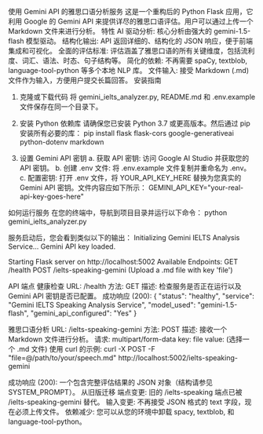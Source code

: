 使用 Gemini API 的雅思口语分析服务
这是一个重构后的 Python Flask 应用，它利用 Google 的 Gemini API 来提供详尽的雅思口语评估。用户可以通过上传一个 Markdown 文件来进行分析。
特性
AI 驱动分析: 核心分析由强大的 gemini-1.5-flash 模型驱动。
结构化输出: API 返回详细的、结构化的 JSON 响应，便于前端集成和可视化。
全面的评估标准: 评估涵盖了雅思口语的所有关键维度，包括流利度、词汇、语法、时态、句子结构等。
简化的依赖: 不再需要 spaCy, textblob, language-tool-python 等多个本地 NLP 库。
文件输入: 接受 Markdown (.md) 文件作为输入，方便用户提交长篇回答。
安装指南
1. 克隆或下载代码
将 gemini_ielts_analyzer.py, README.md 和 .env.example 文件保存在同一个目录下。
2. 安装 Python 依赖库
请确保您已安装 Python 3.7 或更高版本。然后通过 pip 安装所有必要的库：
pip install flask flask-cors google-generativeai python-dotenv markdown


3. 设置 Gemini API 密钥
a. 获取 API 密钥: 访问 Google AI Studio 并获取您的 API 密钥。
b. 创建 .env 文件: 将 .env.example 文件复制并重命名为 .env。
c. 配置密钥: 打开 .env 文件，将 YOUR_API_KEY_HERE 替换为您真实的 Gemini API 密钥。文件内容应如下所示：
GEMINI_API_KEY="your-real-api-key-goes-here"


如何运行服务
在您的终端中，导航到项目目录并运行以下命令：
python gemini_ielts_analyzer.py


服务启动后，您会看到类似以下的输出：
Initializing Gemini IELTS Analysis Service...
Gemini API key loaded.

Starting Flask server on http://localhost:5002
Available Endpoints:
  GET  /health
  POST /ielts-speaking-gemini (Upload a .md file with key 'file')


API 端点
健康检查
URL: /health
方法: GET
描述: 检查服务是否正在运行以及 Gemini API 密钥是否已配置。
成功响应 (200):
{
  "status": "healthy",
  "service": "Gemini IELTS Speaking Analysis Service",
  "model_used": "gemini-1.5-flash",
  "gemini_api_configured": "Yes"
}


雅思口语分析
URL: /ielts-speaking-gemini
方法: POST
描述: 接收一个 Markdown 文件进行分析。
请求: multipart/form-data
key: file
value: (选择一个 .md 文件)
使用 curl 的示例:
curl -X POST -F "file=@/path/to/your/speech.md" http://localhost:5002/ielts-speaking-gemini


成功响应 (200): 一个包含完整评估结果的 JSON 对象（结构请参见 SYSTEM_PROMPT）。
从旧版迁移
端点变更: 旧的 /ielts-speaking 端点已被 /ielts-speaking-gemini 替代。
输入变更: 不再接受 JSON 格式的 text 字段，现在必须上传文件。
依赖减少: 您可以从您的环境中卸载 spacy, textblob, 和 language-tool-python。